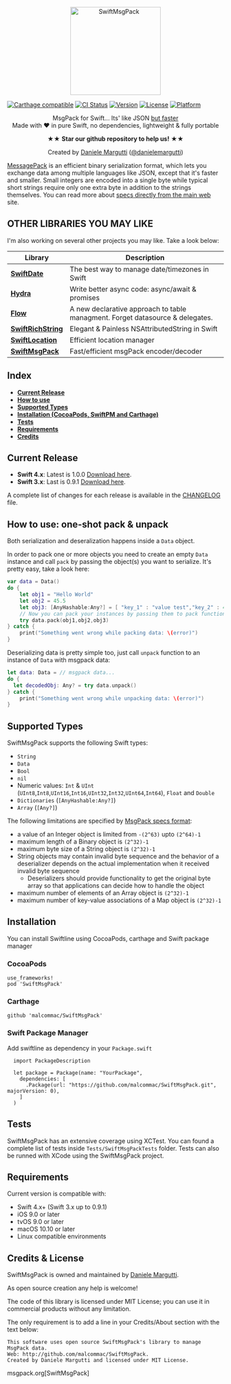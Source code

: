 <p align="center" >
  <img src="https://raw.githubusercontent.com/malcommac/SwiftMsgPack/develop/logo.png" width=210px height=204px alt="SwiftMsgPack" title="SwiftMsgPack">
</p>

[![Carthage compatible](https://img.shields.io/badge/Carthage-compatible-4BC51D.svg?style=flat)](https://github.com/Carthage/Carthage) [![CI Status](https://travis-ci.org/malcommac/SwiftMsgPack.svg)](https://travis-ci.org/malcommac/SwiftMsgPack) [![Version](https://img.shields.io/cocoapods/v/SwiftMsgPack.svg?style=flat)](http://cocoadocs.org/docsets/SwiftMsgPack) [![License](https://img.shields.io/cocoapods/l/SwiftMsgPack.svg?style=flat)](http://cocoadocs.org/docsets/SwiftMsgPack) [![Platform](https://img.shields.io/cocoapods/p/SwiftMsgPack.svg?style=flat)](http://cocoadocs.org/docsets/SwiftMsgPack)

<p align="center" >MsgPack for Swift... Its' like JSON <a href="http://theburningmonk.com/2011/12/performance-test-binary-serializers-part-ii/"> but faster</a><br/>
Made with ♥ in pure Swift, no dependencies, lightweight & fully portable
<p/>
<p align="center" >★★ <b>Star our github repository to help us!</b> ★★</p>
<p align="center" >Created by <a href="http://www.danielemargutti.com">Daniele Margutti</a> (<a href="http://www.twitter.com/danielemargutti">@danielemargutti</a>)</p>

[MessagePack](http://msgpack.org/) is an efficient binary serialization format, which lets you exchange data among multiple languages like JSON, except that it's faster and smaller. Small integers are encoded into a single byte while typical short strings require only one extra byte in addition to the strings themselves.
You can read more about [specs directly from the main web](https://github.com/msgpack/msgpack/blob/master/spec.md) site.

## OTHER LIBRARIES YOU MAY LIKE

I'm also working on several other projects you may like.
Take a look below:

<p align="center" >

| Library         | Description                                      |
|-----------------|--------------------------------------------------|
| [**SwiftDate**](https://github.com/malcommac/SwiftDate)       | The best way to manage date/timezones in Swift   |
| [**Hydra**](https://github.com/malcommac/Hydra)           | Write better async code: async/await & promises  |
| [**Flow**](https://github.com/malcommac/Flow) | A new declarative approach to table managment. Forget datasource & delegates. |
| [**SwiftRichString**](https://github.com/malcommac/SwiftRichString) | Elegant & Painless NSAttributedString in Swift   |
| [**SwiftLocation**](https://github.com/malcommac/SwiftLocation)   | Efficient location manager                       |
| [**SwiftMsgPack**](https://github.com/malcommac/SwiftMsgPack)    | Fast/efficient msgPack encoder/decoder           |
</p>

## Index
* **[Current Release](#release)**
* **[How to use](#howto)**
* **[Supported Types](#supportedtypes)**
* **[Installation (CocoaPods, SwiftPM and Carthage)](#installation)**
* **[Tests](#tests)**
* **[Requirements](#requirements)**
* **[Credits](#credits)**

<a name="release" />

## Current Release

* **Swift 4.x**: Latest is 1.0.0 [Download here](https://github.com/malcommac/SwiftMsgPack/releases/tag/1.0.0).
* **Swift 3.x**: Last is 0.9.1 [Download here](https://github.com/malcommac/SwiftMsgPack/releases/tag/0.9.1).

A complete list of changes for each release is available in the [CHANGELOG](CHANGELOG.md) file.

<a name="howto" />

## How to use: one-shot pack & unpack

Both serialization and deseralization happens inside a `Data` object.

In order to pack one or more objects you need to create an empty `Data` instance and call `pack` by passing the object(s) you want to serialize.
It's pretty easy, take a look here:

```swift
var data = Data()
do {
	let obj1 = "Hello World"
	let obj2 = 45.5
	let obj3: [AnyHashable:Any?] = [ "key_1" : "value test","key_2" : 4,"key_3" : true, otherHashableKey: "value1"]
	// Now you can pack your instances by passing them to pack function
	try data.pack(obj1,obj2,obj3)
} catch {
	print("Something went wrong while packing data: \(error)")	
}
```
Deserializing data is pretty simple too, just call `unpack` function to an instance of `Data` with msgpack data:

```swift
let data: Data = // msgpack data...
do {
  let decodedObj: Any? = try data.unpack()
} catch {
	print("Something went wrong while unpacking data: \(error)")	
}
```

<a name="supportedtypes" />

## Supported Types

SwiftMsgPack supports the following Swift types:
- `String`
- `Data`
- `Bool`
- `nil`
- Numeric values: `Int` & `UInt` (`UInt8`,`Int8`,`UInt16`,`Int16`,`UInt32`,`Int32`,`UInt64`,`Int64`), `Float` and `Double`
- `Dictionaries` (`[AnyHashable:Any?]`)
- `Array` (`[Any?]`)

The following limitations are specified by [MsgPack specs format](https://github.com/msgpack/msgpack/blob/master/spec.md#types-limitation):

* a value of an Integer object is limited from `-(2^63)` upto `(2^64)-1`
* maximum length of a Binary object is `(2^32)-1`
* maximum byte size of a String object is `(2^32)-1`
* String objects may contain invalid byte sequence and the behavior of a deserializer depends on the actual implementation when it received invalid byte sequence
    * Deserializers should provide functionality to get the original byte array so that applications can decide how to handle the object
* maximum number of elements of an Array object is `(2^32)-1`
* maximum number of key-value associations of a Map object is `(2^32)-1`

<a name="installation" />

## Installation
You can install Swiftline using CocoaPods, carthage and Swift package manager

### CocoaPods
    use_frameworks!
    pod 'SwiftMsgPack'

### Carthage
    github 'malcommac/SwiftMsgPack'

### Swift Package Manager
Add swiftline as dependency in your `Package.swift`

```
  import PackageDescription

  let package = Package(name: "YourPackage",
    dependencies: [
      .Package(url: "https://github.com/malcommac/SwiftMsgPack.git", majorVersion: 0),
    ]
  )
```

<a name="tests" />

## Tests

SwiftMsgPack has an extensive coverage using XCTest.
You can found a complete list of tests inside `Tests/SwiftMsgPackTests` folder.
Tests can also be runned with XCode using the SwiftMsgPack project.

<a name="requirements" />

## Requirements

Current version is compatible with:

* Swift 4.x+ (Swift 3.x up to 0.9.1)
* iOS 9.0 or later
* tvOS 9.0 or later
* macOS 10.10 or later
* Linux compatible environments

<a name="credits" />

## Credits & License
SwiftMsgPack is owned and maintained by [Daniele Margutti](http://www.danielemargutti.com/).

As open source creation any help is welcome!

The code of this library is licensed under MIT License; you can use it in commercial products without any limitation.

The only requirement is to add a line in your Credits/About section with the text below:

```
This software uses open source SwiftMsgPack's library to manage MsgPack data.
Web: http://github.com/malcommac/SwiftMsgPack.
Created by Daniele Margutti and licensed under MIT License.
```

msgpack.org[SwiftMsgPack]
